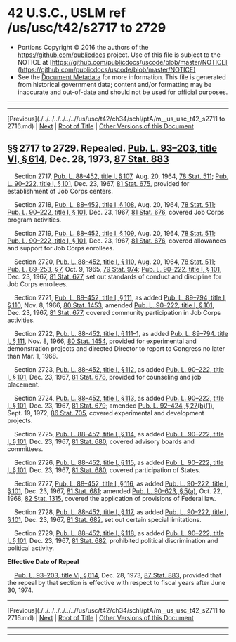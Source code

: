 ---
---

# 42 U.S.C., USLM ref /us/usc/t42/s2717 to 2729

* Portions Copyright © 2016 the authors of the https://github.com/publicdocs project.
  Use of this file is subject to the NOTICE at [https://github.com/publicdocs/uscode/blob/master/NOTICE](https://github.com/publicdocs/uscode/blob/master/NOTICE)
* See the [Document Metadata](././../../../../../..//README.md) for more information.
  This file is generated from historical government data; content and/or formatting may be inaccurate and out-of-date and should not be used for official purposes.

----------
----------

[Previous](./../../../../../..//us/usc/t42/ch34/schI/ptA/m__us_usc_t42_s2711 to 2716.md) | [Next](./../../../../../..//us/usc/t42/ch34/schI/ptB/m__us_usc_t42_ch34_schI_ptB.md) | [Root of Title](./../../../../../../) | [Other Versions of this Document](https://publicdocs.github.io/go/links?ns=uslm&ref=%2Fus%2Fusc%2Ft42%2Fs2717+to+2729)

## §§ 2717 to 2729. Repealed. [Pub. L. 93–203, title VI, § 614][/us/pl/93/203/s614], Dec. 28, 1973, [87 Stat. 883][/us/stat/87/883]

    Section 2717, [Pub. L. 88–452, title I, § 107][/us/pl/88/452/s107], Aug. 20, 1964, [78 Stat. 511][/us/stat/78/511]; [Pub. L. 90–222, title I, § 101][/us/pl/90/222/s101], Dec. 23, 1967, [81 Stat. 675][/us/stat/81/675], provided for establishment of Job Corps centers.

    Section 2718, [Pub. L. 88–452, title I, § 108][/us/pl/88/452/s108], Aug. 20, 1964, [78 Stat. 511][/us/stat/78/511]; [Pub. L. 90–222, title I, § 101][/us/pl/90/222/s101], Dec. 23, 1967, [81 Stat. 676][/us/stat/81/676], covered Job Corps program activities.

    Section 2719, [Pub. L. 88–452, title I, § 109][/us/pl/88/452/s109], Aug. 20, 1964, [78 Stat. 511][/us/stat/78/511]; [Pub. L. 90–222, title I, § 101][/us/pl/90/222/s101], Dec. 23, 1967, [81 Stat. 676][/us/stat/81/676], covered allowances and support for Job Corps enrollees.

    Section 2720, [Pub. L. 88–452, title I, § 110][/us/pl/88/452/s110], Aug. 20, 1964, [78 Stat. 511][/us/stat/78/511]; [Pub. L. 89–253, § 7][/us/pl/89/253/s7], Oct. 9, 1965, [79 Stat. 974][/us/stat/79/974]; [Pub. L. 90–222, title I, § 101][/us/pl/90/222/s101], Dec. 23, 1967, [81 Stat. 677][/us/stat/81/677], set out standards of conduct and discipline for Job Corps enrollees.

    Section 2721, [Pub. L. 88–452, title I, § 111][/us/pl/88/452/s111], as added [Pub. L. 89–794, title I, § 110][/us/pl/89/794/s110], Nov. 8, 1966, [80 Stat. 1453][/us/stat/80/1453]; amended [Pub. L. 90–222, title I, § 101][/us/pl/90/222/s101], Dec. 23, 1967, [81 Stat. 677][/us/stat/81/677], covered community participation in Job Corps activities.

    Section 2722, [Pub. L. 88–452, title I, § 111–1][/us/pl/88/452/s111–1], as added [Pub. L. 89–794, title I, § 111][/us/pl/89/794/s111], Nov. 8, 1966, [80 Stat. 1454][/us/stat/80/1454], provided for experimental and demonstration projects and directed Director to report to Congress no later than Mar. 1, 1968.

    Section 2723, [Pub. L. 88–452, title I, § 112][/us/pl/88/452/s112], as added [Pub. L. 90–222, title I, § 101][/us/pl/90/222/s101], Dec. 23, 1967, [81 Stat. 678][/us/stat/81/678], provided for counseling and job placement.

    Section 2724, [Pub. L. 88–452, title I, § 113][/us/pl/88/452/s113], as added [Pub. L. 90–222, title I, § 101][/us/pl/90/222/s101], Dec. 23, 1967, [81 Stat. 679][/us/stat/81/679]; amended [Pub. L. 92–424, § 27(b)(1)][/us/pl/92/424/s27/b/1], Sept. 19, 1972, [86 Stat. 705][/us/stat/86/705], covered experimental and development projects.

    Section 2725, [Pub. L. 88–452, title I, § 114][/us/pl/88/452/s114], as added [Pub. L. 90–222, title I, § 101][/us/pl/90/222/s101], Dec. 23, 1967, [81 Stat. 680][/us/stat/81/680], covered advisory boards and committees.

    Section 2726, [Pub. L. 88–452, title I, § 115][/us/pl/88/452/s115], as added [Pub. L. 90–222, title I, § 101][/us/pl/90/222/s101], Dec. 23, 1967, [81 Stat. 680][/us/stat/81/680], covered participation of States.

    Section 2727, [Pub. L. 88–452, title I, § 116][/us/pl/88/452/s116], as added [Pub. L. 90–222, title I, § 101][/us/pl/90/222/s101], Dec. 23, 1967, [81 Stat. 681][/us/stat/81/681]; amended [Pub. L. 90–623, § 5(a)][/us/pl/90/623/s5/a], Oct. 22, 1968, [82 Stat. 1315][/us/stat/82/1315], covered the application of provisions of Federal law.

    Section 2728, [Pub. L. 88–452, title I, § 117][/us/pl/88/452/s117], as added [Pub. L. 90–222, title I, § 101][/us/pl/90/222/s101], Dec. 23, 1967, [81 Stat. 682][/us/stat/81/682], set out certain special limitations.

    Section 2729, [Pub. L. 88–452, title I, § 118][/us/pl/88/452/s118], as added [Pub. L. 90–222, title I, § 101][/us/pl/90/222/s101], Dec. 23, 1967, [81 Stat. 682][/us/stat/81/682], prohibited political discrimination and political activity.

 __Effective Date of Repeal__ 

    [Pub. L. 93–203, title VI, § 614][/us/pl/93/203/s614], Dec. 28, 1973, [87 Stat. 883][/us/stat/87/883], provided that the repeal by that section is effective with respect to fiscal years after June 30, 1974.

----------

[Previous](./../../../../../..//us/usc/t42/ch34/schI/ptA/m__us_usc_t42_s2711 to 2716.md) | [Next](./../../../../../..//us/usc/t42/ch34/schI/ptB/m__us_usc_t42_ch34_schI_ptB.md) | [Root of Title](./../../../../../../) | [Other Versions of this Document](https://publicdocs.github.io/go/links?ns=uslm&ref=%2Fus%2Fusc%2Ft42%2Fs2717+to+2729)

----------
----------

[/us/pl/93/203/s614]: https://publicdocs.github.io/go/links?ns=uslm&ref=%2Fus%2Fpl%2F93%2F203%2Fs614
[/us/stat/87/883]: https://publicdocs.github.io/go/links?ns=uslm&ref=%2Fus%2Fstat%2F87%2F883
[/us/pl/88/452/s107]: https://publicdocs.github.io/go/links?ns=uslm&ref=%2Fus%2Fpl%2F88%2F452%2Fs107
[/us/stat/78/511]: https://publicdocs.github.io/go/links?ns=uslm&ref=%2Fus%2Fstat%2F78%2F511
[/us/pl/90/222/s101]: https://publicdocs.github.io/go/links?ns=uslm&ref=%2Fus%2Fpl%2F90%2F222%2Fs101
[/us/stat/81/675]: https://publicdocs.github.io/go/links?ns=uslm&ref=%2Fus%2Fstat%2F81%2F675
[/us/pl/88/452/s108]: https://publicdocs.github.io/go/links?ns=uslm&ref=%2Fus%2Fpl%2F88%2F452%2Fs108
[/us/stat/78/511]: https://publicdocs.github.io/go/links?ns=uslm&ref=%2Fus%2Fstat%2F78%2F511
[/us/pl/90/222/s101]: https://publicdocs.github.io/go/links?ns=uslm&ref=%2Fus%2Fpl%2F90%2F222%2Fs101
[/us/stat/81/676]: https://publicdocs.github.io/go/links?ns=uslm&ref=%2Fus%2Fstat%2F81%2F676
[/us/pl/88/452/s109]: https://publicdocs.github.io/go/links?ns=uslm&ref=%2Fus%2Fpl%2F88%2F452%2Fs109
[/us/stat/78/511]: https://publicdocs.github.io/go/links?ns=uslm&ref=%2Fus%2Fstat%2F78%2F511
[/us/pl/90/222/s101]: https://publicdocs.github.io/go/links?ns=uslm&ref=%2Fus%2Fpl%2F90%2F222%2Fs101
[/us/stat/81/676]: https://publicdocs.github.io/go/links?ns=uslm&ref=%2Fus%2Fstat%2F81%2F676
[/us/pl/88/452/s110]: https://publicdocs.github.io/go/links?ns=uslm&ref=%2Fus%2Fpl%2F88%2F452%2Fs110
[/us/stat/78/511]: https://publicdocs.github.io/go/links?ns=uslm&ref=%2Fus%2Fstat%2F78%2F511
[/us/pl/89/253/s7]: https://publicdocs.github.io/go/links?ns=uslm&ref=%2Fus%2Fpl%2F89%2F253%2Fs7
[/us/stat/79/974]: https://publicdocs.github.io/go/links?ns=uslm&ref=%2Fus%2Fstat%2F79%2F974
[/us/pl/90/222/s101]: https://publicdocs.github.io/go/links?ns=uslm&ref=%2Fus%2Fpl%2F90%2F222%2Fs101
[/us/stat/81/677]: https://publicdocs.github.io/go/links?ns=uslm&ref=%2Fus%2Fstat%2F81%2F677
[/us/pl/88/452/s111]: https://publicdocs.github.io/go/links?ns=uslm&ref=%2Fus%2Fpl%2F88%2F452%2Fs111
[/us/pl/89/794/s110]: https://publicdocs.github.io/go/links?ns=uslm&ref=%2Fus%2Fpl%2F89%2F794%2Fs110
[/us/stat/80/1453]: https://publicdocs.github.io/go/links?ns=uslm&ref=%2Fus%2Fstat%2F80%2F1453
[/us/pl/90/222/s101]: https://publicdocs.github.io/go/links?ns=uslm&ref=%2Fus%2Fpl%2F90%2F222%2Fs101
[/us/stat/81/677]: https://publicdocs.github.io/go/links?ns=uslm&ref=%2Fus%2Fstat%2F81%2F677
[/us/pl/88/452/s111–1]: https://publicdocs.github.io/go/links?ns=uslm&ref=%2Fus%2Fpl%2F88%2F452%2Fs111%E2%80%931
[/us/pl/89/794/s111]: https://publicdocs.github.io/go/links?ns=uslm&ref=%2Fus%2Fpl%2F89%2F794%2Fs111
[/us/stat/80/1454]: https://publicdocs.github.io/go/links?ns=uslm&ref=%2Fus%2Fstat%2F80%2F1454
[/us/pl/88/452/s112]: https://publicdocs.github.io/go/links?ns=uslm&ref=%2Fus%2Fpl%2F88%2F452%2Fs112
[/us/pl/90/222/s101]: https://publicdocs.github.io/go/links?ns=uslm&ref=%2Fus%2Fpl%2F90%2F222%2Fs101
[/us/stat/81/678]: https://publicdocs.github.io/go/links?ns=uslm&ref=%2Fus%2Fstat%2F81%2F678
[/us/pl/88/452/s113]: https://publicdocs.github.io/go/links?ns=uslm&ref=%2Fus%2Fpl%2F88%2F452%2Fs113
[/us/pl/90/222/s101]: https://publicdocs.github.io/go/links?ns=uslm&ref=%2Fus%2Fpl%2F90%2F222%2Fs101
[/us/stat/81/679]: https://publicdocs.github.io/go/links?ns=uslm&ref=%2Fus%2Fstat%2F81%2F679
[/us/pl/92/424/s27/b/1]: https://publicdocs.github.io/go/links?ns=uslm&ref=%2Fus%2Fpl%2F92%2F424%2Fs27%2Fb%2F1
[/us/stat/86/705]: https://publicdocs.github.io/go/links?ns=uslm&ref=%2Fus%2Fstat%2F86%2F705
[/us/pl/88/452/s114]: https://publicdocs.github.io/go/links?ns=uslm&ref=%2Fus%2Fpl%2F88%2F452%2Fs114
[/us/pl/90/222/s101]: https://publicdocs.github.io/go/links?ns=uslm&ref=%2Fus%2Fpl%2F90%2F222%2Fs101
[/us/stat/81/680]: https://publicdocs.github.io/go/links?ns=uslm&ref=%2Fus%2Fstat%2F81%2F680
[/us/pl/88/452/s115]: https://publicdocs.github.io/go/links?ns=uslm&ref=%2Fus%2Fpl%2F88%2F452%2Fs115
[/us/pl/90/222/s101]: https://publicdocs.github.io/go/links?ns=uslm&ref=%2Fus%2Fpl%2F90%2F222%2Fs101
[/us/stat/81/680]: https://publicdocs.github.io/go/links?ns=uslm&ref=%2Fus%2Fstat%2F81%2F680
[/us/pl/88/452/s116]: https://publicdocs.github.io/go/links?ns=uslm&ref=%2Fus%2Fpl%2F88%2F452%2Fs116
[/us/pl/90/222/s101]: https://publicdocs.github.io/go/links?ns=uslm&ref=%2Fus%2Fpl%2F90%2F222%2Fs101
[/us/stat/81/681]: https://publicdocs.github.io/go/links?ns=uslm&ref=%2Fus%2Fstat%2F81%2F681
[/us/pl/90/623/s5/a]: https://publicdocs.github.io/go/links?ns=uslm&ref=%2Fus%2Fpl%2F90%2F623%2Fs5%2Fa
[/us/stat/82/1315]: https://publicdocs.github.io/go/links?ns=uslm&ref=%2Fus%2Fstat%2F82%2F1315
[/us/pl/88/452/s117]: https://publicdocs.github.io/go/links?ns=uslm&ref=%2Fus%2Fpl%2F88%2F452%2Fs117
[/us/pl/90/222/s101]: https://publicdocs.github.io/go/links?ns=uslm&ref=%2Fus%2Fpl%2F90%2F222%2Fs101
[/us/stat/81/682]: https://publicdocs.github.io/go/links?ns=uslm&ref=%2Fus%2Fstat%2F81%2F682
[/us/pl/88/452/s118]: https://publicdocs.github.io/go/links?ns=uslm&ref=%2Fus%2Fpl%2F88%2F452%2Fs118
[/us/pl/90/222/s101]: https://publicdocs.github.io/go/links?ns=uslm&ref=%2Fus%2Fpl%2F90%2F222%2Fs101
[/us/stat/81/682]: https://publicdocs.github.io/go/links?ns=uslm&ref=%2Fus%2Fstat%2F81%2F682
[/us/pl/93/203/s614]: https://publicdocs.github.io/go/links?ns=uslm&ref=%2Fus%2Fpl%2F93%2F203%2Fs614
[/us/stat/87/883]: https://publicdocs.github.io/go/links?ns=uslm&ref=%2Fus%2Fstat%2F87%2F883



